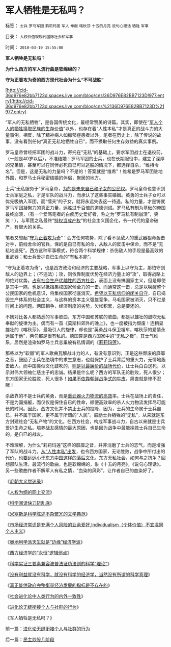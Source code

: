 # 军人牺牲是无私吗？

标签： `士兵` `罗马军团` `莉莉玛莲` `军人` `奉献` `喀秋莎` `十五的月亮` `说句心理话` `牺牲` `军事` 

目录： `人权价值观现代国际社会和军事`

时间： `2010-03-10 15:55:00`

**军人牺牲是无私吗**？

**为什么西方的军人流行曲是软绵绵的**？

**守为正着攻为奇的西方现代社会为什么“不可战胜”**

[http://cid-36d976e82bb7123d.spaces.live.com/blog/cns!36D976E82BB7123D!977.entry](http://cid-36d976e82bb7123d.spaces.live.com/blog/cns%2136D976E82BB7123D%21977.entry)

“军人的无私牺牲”，是各国传统文化，最经常赞美的诗篇。其实，即使在“[军人个人的牺牲换取民族的生存价值](../../../2009/9/24/人性本私必为善.md)”以外，也存在着“人性本私”才是真正的战斗力的大量事例。相反，除了精神病人如抑郁症患者以外，笔者在历史上，除了传说的故事，没有看到任何“真正无私地牺牲自已”，而不换取任何生存效益的真实事例。

罗马皇帝曾经把军团的战斗力，寄托在“无私”的基础上，要求军团战士在退役前，（一般是40岁以后），不准结婚！罗马军团的士兵，也在长期服役中，建立了深厚的兄弟情，甚至可以在同伴必死自已可以逃脱的情况下，都选择自杀，“维持令名”。但是，这是无私的力量吗？不是的！答案就是“维希”！维希是罗马军团驻地外围，和罗马士兵秘密结婚的伴侣，聚居的地方。

士兵“无私服务于”罗马皇帝，[为的是未来自已和子女的公民权](../../../2008/9/7/为什么统一地中海世界是罗马而不是迦太基.md)。罗马皇帝也意识到士兵家庭之私，才是军队的战斗力，而承认了这些事实婚姻。英勇的士兵子女可以优先吸纳入军团，而“懦夫”的子女，就将永远失去这一待遇。私的力量，才是铸就罗马军团凝聚力的真正力量，远胜过千百倍的道德训诫。罗马私有制为基础的帝国最终崩溃，（有一个爱骂笔者的白痴历史爱好者，称之为“罗马私有制崩溃”，笑笑！），与军团之私最终“[特权当成产权](../../../2009/7/21/混水便于摸鱼，特权等于产权.md)”的社会主义国企化，令一代代的皇帝破产，有很大的关系。

笔者又想起“[守为正着攻为奇](../../../2009/6/23/守为正着攻为奇.md)”：西方任何攻势，除了看不见敌人的重武器狠命轰击对手，前线舍命的官兵，保的是自已有私的命，从敌人的反击中保命，而不是“无私地送死”。西方这种军事模式，符合两个科学规律：杀伤敌人的手段是最高效的重武器；和士兵爱护自已生命的“有私本能”。

“守为正着攻为奇”，也是西方政治和经济的主要战略，军事上以守为主，那怕守到敌人的边界上；（不违法）；攻，则依靠制度优势在经济力量上的“攻”，取得战略上的绝对优势。[占有社会生产优越性的西方社会](../../../2008/7/6/什么是社会生产的价值？什么是GDP？.md)，表面上没有搞国家主义，但是即使是其中一隅，也足以抵挡集权国家倾全力的一击。而通常这一击，总是以唤醒整个公民国家的危机意识，将集权国家彻底消灭。[希望以无私信仰的闭关自守](../../../2008/11/24/中国150年来失败根本原因.md)，自已捣毁生产体系的社会主义，与这样的资本主义强雄竞争，马毛国家被消灭，只不过是时间上的问题。两国相争，经济制度的劣势，欠帐积累，总是要还的。

不妨对比各人都熟悉的军事歌曲，东方中国和苏联的歌曲，都是以雄壮的鼓吹无私奉献的旋律为主。偶而有一首《莫斯科郊外的晚上》，也一度被指为颓废！连稍显雄壮的《喀秋莎》，最吸引人的旋律，却也是“英勇战斗保卫祖车，喀秋莎的爱情永远属于他”，两句都是很有私的。德国算是西方国家中的“无私之极”，其士气维系，居然是渲染如罗马士兵恋巢般有私情调的《[莉莉玛莲](../../../2008/3/12/《莉莉玛莲》在西线结束前回荡在血腥的战场上.md)》。

那些以为“软弱”的军人歌曲瓦解战斗力的人，有没有意识到，正是这些颓废的靡靡之音，鼓励了士兵在绝境中的求生意志，也就保护了士兵背后的重火力，无情地轰击敌人。而中国类似文化鼓吹的，[则是以最廉价的战场代价](../../../2009/12/6/生命汇率！战争是不公平的血肉交换.md)，让士兵白白送死，以示对伟大领袖仁慈主子的忠诚。结果是什么呢？西方的军队无论胜败，死人很少；东方国家无论胜败，死人很多！[如果不依靠朝鲜战争式的牛皮](../../../2009/11/30/朝鲜战争数字游戏二三事.md)，简直就是惨不忍睹！

杀敌靠的不是士兵的英勇，而是[重武器火力物流的高效](../../../2009/1/28/战争是实施火力物流的准确投放的快递专业.md)率。士兵在战场上的责任，不是为国捐躯，而仅仅是保住自已的性命，顺便高效率的杀人火力物流发挥尽可能长的时间。因此，西方文化并不禁止士兵的投降，因为，士兵的生命属于士兵自已，并不属于国家，更不属于所谓的“人民”。鼓励士兵牺牲的“无私”，从来就是东方封建社会“无私产物”的文化。在西方社会，构成军事战斗力，自古以来就是士兵爱护生命之私。培养战友感情的最大原因，也是因为战争中最能挽救士兵自已生命的，是自已的战友。

不难理解，为什么“莉莉玛莲”这样的靡靡之音，并非消磨了士兵的志气，而是增强了军队的战斗力。[从“人性本私”出发](../../../2009/9/24/人性本私必为善.md)，也令西方国家，无论胜败，战争中所付出的代价，[也要远远小于东方中国这样的落后文化](../../../2009/6/30/不惜一切代价牺牲全民族利益是卖国！叛国！.md)。东方无私社会，如何与之抗争？回想部队生活，最流行的歌曲，也是软绵绵的，象《十五的月亮》，《说句心理话》。另一些歌曲作者不解军人有私之情，“血染的风彩”，让作者自已的血染好了。

《[毛朝大义觉迷录](../../../2010/3/3/《大义觉迷录》监督舆论.md)》

《[人权为纲的网上交流](../../../2010/3/3/人权为纲的网上交流步骤.md)》

《[科学阅读快刀斩乱麻](../../../2010/3/7/科学阅读快刀斩乱麻.md)》

《[米塞斯是科学陈述不杂繁冗的文学典范](../../../2010/3/7/米塞斯是科学陈述不杂繁冗的文学典范.md)》

《[市场经济常识是充满个人风险的业余爱好,Individualism（个体价值）不宜混同个人主义](../../../2010/3/7/Individualism（个体价值）不宜混同个人主义.md)》

《[奥地利学派天生就是“边缘”经济学派](../../../2010/3/8/奥地利学派天生就是“边缘”经济学派.md)》

《[西方经济学的“永恒”逻辑弱点](../../../2010/3/8/西方经济学的“永恒”逻辑弱点.md)》

《[科学实证三要素兼容波普法证伪法则的科学“理论”](../../../2010/3/8/科学实证三要素兼容波普法证伪法则的科学“理论”.md)》

《[没有利益就没有科学，就没有科学的经济学，当然没有所谓的科学真理](../../../2010/3/9/没有利益就没有科学.md)》

《[真正能供政府完整衡量经济发展的指标是不存在的](../../../2010/3/9/衡量计划经济的指标是不存在的.md)》

《[社会进化论中人类行为的内外一致性](../../../2010/3/10/社会进化论中人类行为的内外一致性.md)》

《[进化论无缝衔接个人与社群的行为](../../../2010/3/10/进化论无缝衔接个人与社群的行为.md)》

《军人牺牲是无私吗？》



前一篇：[进化论无缝衔接个人与社群的行为](../../../2010/3/10/进化论无缝衔接个人与社群的行为.md)

后一篇：[民主炒股几阶段](../../../2010/3/11/民主炒股几阶段.md)